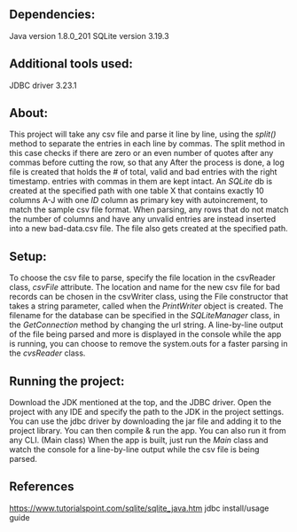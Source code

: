 ## Dependencies:
Java version 1.8.0_201
SQLite version 3.19.3

## Additional tools used:
JDBC driver 3.23.1

## About:

This project will take any csv file and parse it line by line, using the *split()* method to separate the entries in each line by commas. 
The split method in this case checks if there are zero or an even number of quotes after any commas before cutting the row, so that any
After the process is done, a log file is created that holds the # of total, valid and bad entries with the right timestamp.
entries with commas in them are kept intact. An *SQLite* db is created at the specified path with one table X that contains exactly 10 columns A-J with one *ID* column as primary key with autoincrement, to match the sample csv file format. When parsing, any rows that do not match the number of columns and have any unvalid entries are instead inserted into a new bad-data.csv file. The file also gets created at the specified path. 

## Setup:

To choose the csv file to parse, specify the file location in the csvReader class, *csvFile* attribute. 
The location and name for the new csv file for bad records can be chosen in the csvWriter class, using the File constructor that takes a string parameter, called when the *PrintWriter* object is created. 
The filename for the database can be specified in the *SQLiteManager* class, in the *GetConnection* method by changing the url string.
A line-by-line output of the file being parsed and more is displayed in the console while the app is running, you can choose to remove the system.outs for a faster parsing in the *cvsReader* class.

## Running the project:

Download the JDK mentioned at the top, and the JDBC driver.
Open the project with any IDE and specify the path to the JDK in the project settings. You can use the jdbc driver by downloading the jar
file and adding it to the project library. You can then compile & run the app. You can also run it from any CLI. (Main class)
When the app is built, just run the *Main* class and watch the console for a line-by-line output while the csv file is being parsed.

## References 
https://www.tutorialspoint.com/sqlite/sqlite_java.htm jdbc install/usage guide

